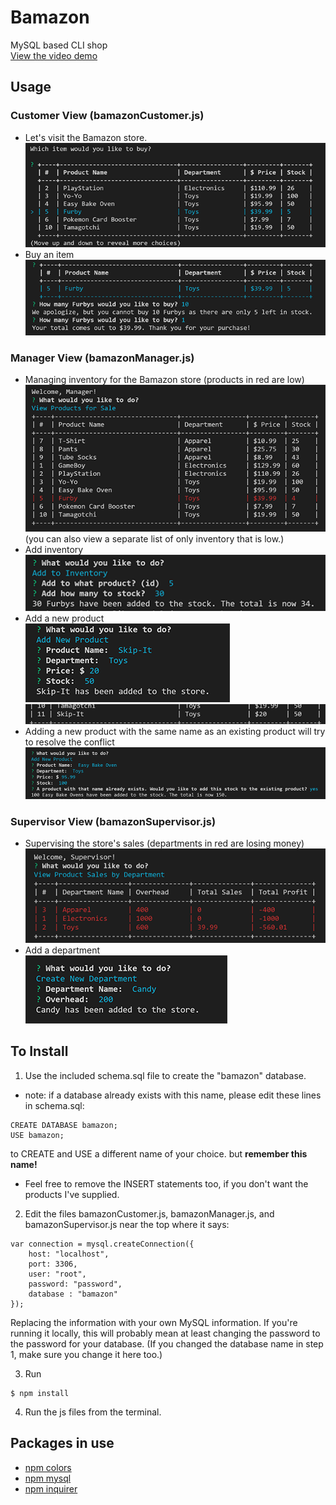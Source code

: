 # Bamazon
MySQL based CLI shop  
[View the video demo](https://youtu.be/timVS3ZrsqA)

## Usage
### Customer View (bamazonCustomer.js)
- Let's visit the Bamazon store.  
![store front](demo/1.png "Oh man, I'm gonna buy so many Furbys")  
- Buy an item  
![buying](demo/2.png "What? I really like Furbys.")  

### Manager View (bamazonManager.js)
- Managing inventory for the Bamazon store (products in red are low)  
![inventory](demo/3.png "Uh oh, Furbys are low again.")  
(you can also view a separate list of only inventory that is low.)  
- Add inventory  
![add more](demo/4.png "Better get some more Furbys.")  
- Add a new product  
![add product](demo/5.png "Skip-Its seem cool with the kids this season.")  
![added product](demo/6.png "I really hope these sell.")  
- Adding a new product with the same name as an existing product will try to resolve the conflict  
![add existing](demo/7.png "Oh, I guess we already have these.")  

### Supervisor View (bamazonSupervisor.js)
- Supervising the store's sales (departments in red are losing money)  
![store profits](demo/8.png "Sales are not good this season. We only sold 1 Furby.")  
- Add a department  
![new department](demo/9.png "I hope selling candy makes us money. We're really hurting here.")  

## To Install
1. Use the included schema.sql file to create the "bamazon" database.
- note: if a database already exists with this name, please edit these lines in schema.sql:
```
CREATE DATABASE bamazon;
USE bamazon;
```
to CREATE and USE a different name of your choice. but **remember this name!**
- Feel free to remove the INSERT statements too, if you don't want the products I've supplied.

2. Edit the files bamazonCustomer.js, bamazonManager.js, and bamazonSupervisor.js near the top where it says:
```
var connection = mysql.createConnection({
	host: "localhost",
	port: 3306,
	user: "root",
	password: "password",
	database : "bamazon"
});
```
Replacing the information with your own MySQL information.  If you're running it locally, this will probably mean at least changing the password to the password for your database. (If you changed the database name in step 1, make sure you change it here too.)

3. Run
```
$ npm install
```

4. Run the js files from the terminal.

## Packages in use
- [npm colors](https://www.npmjs.com/package/colors)
- [npm mysql](https://www.npmjs.com/package/mysql)
- [npm inquirer](https://www.npmjs.com/package/inquirer)
